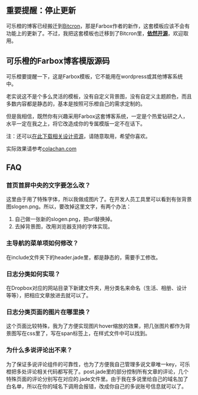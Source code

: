 ## 重要提醒：停止更新

可乐橙的博客已经搬迁到[Bitcron](https://bitcron.com/)，那是Farbox作者的新作，这套模板应该不会有功能上的更新了。不过，我把这套模板也迁移到了Bitcron里，[**依然开源**](https://github.com/greenzorro/bitcron-colachan)，欢迎取用。

## 可乐橙的Farbox博客模版源码

可乐橙要提醒一下，这是Farbox模板，它不能用在wordpress或其他博客系统中。

老实说这不是个多么灵活的模板，没有自定义背景图，没有自定义主题颜色，而且多数内容都是静态的，基本是按照可乐橙自己的需求定制的。

但是我相信，既然你有兴趣采用Farbox这套博客系统，一定是个热爱钻研之人，水平一定在我之上，将它改造成你的专属模版一定不在话下。

注：还可以[在此下载相关设计资源](https://www.dropbox.com/sh/35zp8ef7t2w4d43/AADSv0YaAHX-74GAG5xUNWIpa?dl=0)，请随意取用，希望你喜欢。

实际效果请参考[colachan.com](http://colachan.com/)

## FAQ

### 首页首屏中央的文字要怎么改？

这里由于用了特殊字体，所以我做成图片了。在开发人员工具里可以看到有张背景图slogen.png。所以，要改掉这里文字，有两个办法：

1. 自己做一张新的slogen.png，把url替换掉。
2. 去掉背景图，改用浏览器支持的字体实现。

### 主导航的菜单项如何修改？ 

在include文件夹下的header.jade里，都是静态的，需要手工修改。

### 日志分类如何实现？

在Dropbox对应的网站目录下新建文件夹，用分类名来命名（生活、相册、设计等等），把相应文章放进去就可以了。

### 日志分类页面的图片在哪里换？

这个页面比较特殊，我为了方便实现图片hover缩放的效果，把几张图片都作为背景图写在css里了，写在span标签上，在样式文件中可以找到。

### 为什么多说评论出不来？

为了保证多说评论组件的可靠性，也为了方便我自己管理多说文章唯一key，可乐橙把多处评论相关代码都写死了。post.jade里的部分控制所有文章的评论，几个特殊页面的评论分别写在对应的.jade文件里。由于我在多说里给自己的域名加了白名单，所以在你的域名下调用会报错，改成你自己的多说账号信息就可以了。